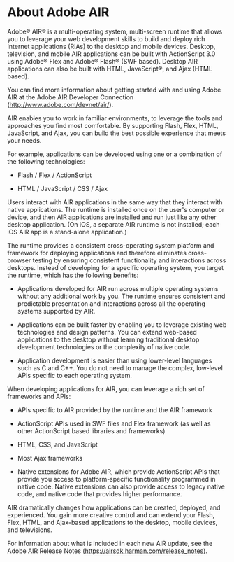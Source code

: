# About Adobe AIR

Adobe® AIR® is a multi-operating system, multi-screen runtime that allows you to
leverage your web development skills to build and deploy rich Internet
applications (RIAs) to the desktop and mobile devices. Desktop, television, and
mobile AIR applications can be built with ActionScript 3.0 using Adobe® Flex and
Adobe® Flash® (SWF based). Desktop AIR applications can also be built with HTML,
JavaScript®, and Ajax (HTML based).

You can find more information about getting started with and using Adobe AIR at
the Adobe AIR Developer Connection (<http://www.adobe.com/devnet/air/>).

AIR enables you to work in familiar environments, to leverage the tools and
approaches you find most comfortable. By supporting Flash, Flex, HTML,
JavaScript, and Ajax, you can build the best possible experience that meets your
needs.

For example, applications can be developed using one or a combination of the
following technologies:

- Flash / Flex / ActionScript

- HTML / JavaScript / CSS / Ajax

Users interact with AIR applications in the same way that they interact with
native applications. The runtime is installed once on the user's computer or
device, and then AIR applications are installed and run just like any other
desktop application. (On iOS, a separate AIR runtime is not installed; each iOS
AIR app is a stand-alone application.)

The runtime provides a consistent cross-operating system platform and framework
for deploying applications and therefore eliminates cross-browser testing by
ensuring consistent functionality and interactions across desktops. Instead of
developing for a specific operating system, you target the runtime, which has
the following benefits:

- Applications developed for AIR run across multiple operating systems without
  any additional work by you. The runtime ensures consistent and predictable
  presentation and interactions across all the operating systems supported by
  AIR.

- Applications can be built faster by enabling you to leverage existing web
  technologies and design patterns. You can extend web-based applications to the
  desktop without learning traditional desktop development technologies or the
  complexity of native code.

- Application development is easier than using lower-level languages such as C
  and C++. You do not need to manage the complex, low-level APIs specific to
  each operating system.

When developing applications for AIR, you can leverage a rich set of frameworks
and APIs:

- APIs specific to AIR provided by the runtime and the AIR framework

- ActionScript APIs used in SWF files and Flex framework (as well as other
  ActionScript based libraries and frameworks)

- HTML, CSS, and JavaScript

- Most Ajax frameworks

- Native extensions for Adobe AIR, which provide ActionScript APIs that provide
  you access to platform-specific functionality programmed in native code.
  Native extensions can also provide access to legacy native code, and native
  code that provides higher performance.

AIR dramatically changes how applications can be created, deployed, and
experienced. You gain more creative control and can extend your Flash, Flex,
HTML, and Ajax-based applications to the desktop, mobile devices, and
televisions.

For information about what is included in each new AIR update, see the Adobe AIR
Release Notes (<https://airsdk.harman.com/release_notes>).
